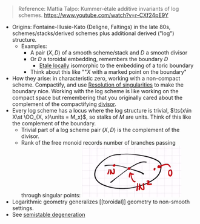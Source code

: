 > Reference: Mattia Talpo: Kummer-étale additive invariants of log schemes. <https://www.youtube.com/watch?v=r-CXf24pE9Y>

- Origins: Fontaine-Illusie-Kato (Deligne, Faltings) in the late 80s, schemes/stacks/derived schemes plus additional derived ("log") structure.
	- Examples:
		- A pair $(X, D)$ of a smooth scheme/stack and $D$ a smooth divisor
		- Or $D$ a toroidal embedding, remembers the boundary $D$
			- [Etale locally](Etale%20locally) isomorphic to the embedding of a toric boundary
		- Think about this like ""$X$ with a marked point on the boundary"
- How they arise: in characteristic zero, working with a non-compact scheme. Compactify, and use [Resolution of singularities](Resolution%20of%20singularities.md) to make the boundary nice. Working with the log scheme is like working on the compact space but remembering that you originally cared about the complement of the compactifying [divisor](divisor.md).
- Every log scheme has a locus where the log structure is trivial, $\ts{x\in X\st \OO_{X, x}\units = M_x}$, so stalks of $M$ are units. Think of this like the complement of the boundary.
	- Trivial part of a log scheme pair $(X, D)$ is the complement of the divisor.
	- Rank of the free monoid records number of branches passing through singular points:
	![](attachments/Pasted%20image%2020210515182026.png)
- Logarithmic geometry generalizes [[toroidal]] geometry to non-smooth settings.
- See [semistable degeneration](semistable%20degeneration)